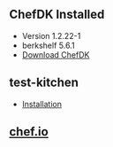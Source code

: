 ## ChefDK Installed

* Version 1.2.22-1
* berkshelf 5.6.1
* [Download ChefDK][1]

## test-kitchen

* [Installation][3]

## [chef.io][2]

[1]: https://downloads.chef.io/chef-dk "Title"
[2]: https://www.chef.io "Title"
[3]: http://kitchen.ci/docs/getting-started/installing "Title"
